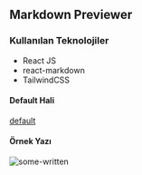 ## Markdown Previewer

### Kullanılan Teknolojiler

- React JS
- react-markdown
- TailwindCSS

#### Default Hali
[default](https://user-images.githubusercontent.com/66169656/173253638-d2dc93ef-7ed4-43ed-b878-91fa8b17844c.png)


#### Örnek Yazı
![some-written](https://user-images.githubusercontent.com/66169656/173253648-c2c73eea-f853-4c7b-b317-705588163e7a.png)
